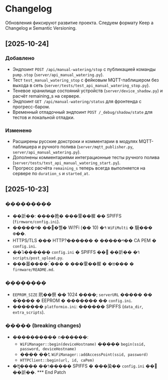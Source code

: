# Changelog

Обновления фиксируют развитие проекта. Следуем формату Keep a Changelog и Semantic Versioning.

## [2025-10-24]

### Добавлено
- Эндпоинт `POST /api/manual-watering/stop` с публикацией команды `pump.stop` (`server/api_manual_watering.py`).
- Тест `test_manual_watering_stop` с фейковым MQTT-паблишером без выхода в сеть (`server/tests/test_api_manual_watering_stop.py`).
- Теневое хранилище состояний устройств (`server/device_shadow.py`) и расчёт remaining_s на сервере.
- Эндпоинт `GET /api/manual-watering/status` для фронтенда с прогресс-баром.
- Временный отладочный эндпоинт `POST /_debug/shadow/state` для тестов и локальной отладки.

### Изменено
- Расширены русские докстроки и комментарии в модулях MQTT-паблишера и ручного полива (`server/mqtt_publisher.py`, `server/api_manual_watering.py`).
- Дополнены комментариями интеграционные тесты ручного полива (`server/tests/test_api_manual_watering_start.py`).
- Прогресс расчёта `remaining_s` теперь всегда выполняется на сервере по `duration_s` и `started_at`.

## [2025-10-23]

### ���������
- ��訢��: ����㧪� ���䨣��樨 �� SPIFFS (`firmware/config.ini`).
- �����প� ��᪮�쪨� Wi?Fi (�� 10) �१ `WiFiMulti` � 䮭��� ᪠��.
- HTTPS/TLS ��� HTTP?������ � �����প�� CA PEM � `config.ini`.
- ��⮧������ `config.ini` � SPIFFS ��᫥ ��訢�� �૧ `scripts/post_upload.py`.
- ���㬥����: ࠧ��� � ���䨣��樨 � �ਬ��� � `firmware/README.md`.

### ��������
- `EEPROM_SIZE` 㢥��祭 �� 1024 ����; `serverURL` ����� �� �࠭���� � EEPROM � ������� �� `config.ini`.
- ������� `platformio.ini`: ������ SPIFFS (`data_dir`, `extra_scripts`).

### ����� (breaking changes)
- ���������� ᨣ������:
  - `WiFiManager::begin(deviceHostname)` ����� `begin(ssid, password, deviceHostname)`
  - ���� ��⮤ `WiFiManager::addAccessPoint(ssid, password)`
  - `HTTPClient::begin(url, id, caPem)`
- �ॡ���� ��૧����� SPIFFS � ���㠫�� `config.ini` ��᫥ ��訢��.
*** End Patch
